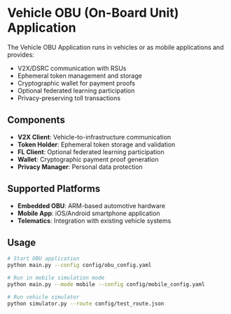 # Vehicle OBU (On-Board Unit) Application

The Vehicle OBU Application runs in vehicles or as mobile applications and provides:
- V2X/DSRC communication with RSUs
- Ephemeral token management and storage
- Cryptographic wallet for payment proofs
- Optional federated learning participation
- Privacy-preserving toll transactions

## Components
- **V2X Client**: Vehicle-to-infrastructure communication
- **Token Holder**: Ephemeral token storage and validation
- **FL Client**: Optional federated learning participation
- **Wallet**: Cryptographic payment proof generation
- **Privacy Manager**: Personal data protection

## Supported Platforms
- **Embedded OBU**: ARM-based automotive hardware
- **Mobile App**: iOS/Android smartphone application
- **Telematics**: Integration with existing vehicle systems

## Usage
```bash
# Start OBU application
python main.py --config config/obu_config.yaml

# Run in mobile simulation mode
python main.py --mode mobile --config config/mobile_config.yaml

# Run vehicle simulator
python simulator.py --route config/test_route.json
```
